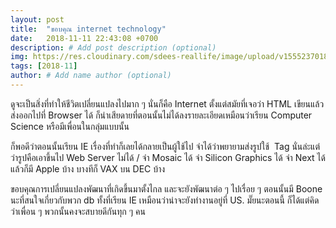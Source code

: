 ```yaml
---
layout: post
title:  "ขอบคุณ internet technology"
date:   2018-11-11 22:43:08 +0700
description: # Add post description (optional)
img: https://res.cloudinary.com/sdees-reallife/image/upload/v1555237018/IMG_20181111_171132620.jpg # Add image post (optional)
tags: [2018-11]
author: # Add name author (optional)
---
```

ดูจะเป็นสิ่งที่ทำให้ชีวิตเปลี่ยนแปลงไปมาก ๆ นั่นก็คือ Internet ตั้งแต่สมัยที่เจอว่า HTML เขียนแล้วส่งออกไปที่ Browser ได้ ก็น่าเสียดายที่ตอนนั้นไม่ได้ลงรายละเอียดเหมือนว่าเรียน Computer Science หรือมีเพื่อนในกลุ่มแบบนั้น

ก็พอดีว่าตอนนั้นเรียน IE เรื่องที่ทำก็เลยได้กลายเป็นผู้ใช้ไป จำได้ว่าพยายามส่งรูปใช้ <img> Tag นั่นล่ะแต่ว่ารูปคือเอาขึ้นไป Web Server ไม่ได้ / จำ Mosaic ได้ จำ Silicon Graphics ได้ จำ Next ได้ แล้วก็มี Apple บ้าง บางทีก็ VAX บน DEC บ้าง

ขอบคุณการเปลี่ยนแปลงพัฒนาที่เกิดขึ้นมาตั้งไกล และจะยังพัฒนาต่อ ๆ ไปเรื่อย ๆ ตอนนั้นมี Boone นะที่สนใจเกี่ยวกับพวก db ทั้งที่เรียน IE เหมือนว่าน่าจะยังทำงานอยู่ที่ US. มั๊ยนะตอนนี้ ก็ได้แต่คิดว่าเพื่อน ๆ พวกนั้นคงจะสบายดีกันทุก ๆ คน
